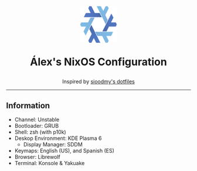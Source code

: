 <h1 align="center">
          <img src="https://raw.githubusercontent.com/NixOS/nixos-artwork/master/logo/nix-snowflake.svg" width="100px" height="100px" />
     <!-- <img src="/.github/assets/lucas.png" -->
      <br>

  Álex's NixOS Configuration<br>
</h1>

<div align="center">
  Inspired by <a href=https://github.com/sioodmy/dotfiles>sioodmy's dotfiles</a>
</div>
<hr/>

## Information
 - Channel: Unstable
 - Bootloader: GRUB
 - Shell: zsh (with p10k)
 - Deskop Environment: KDE Plasma 6
   - Display Manager: SDDM
 - Keymaps: English (US), and Spanish (ES)
 - Browser: Librewolf
 - Terminal: Konsole & Yakuake
